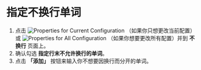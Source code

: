# 指定不换行单词

1. 点击 ![Properties for Current Configuration](../../images/properties..png)
（如果你只想更改当前配置）或
![Properties for All Configuration](../../images/allproperties..png)
（如果你想要更改所有配置）并到 **不换行** 页面上。
2. 确认勾选 **指定行末不允许换行的单词**。
3. 点击 **「添加」** 按钮来输入你不想要因换行而分开的单词。

